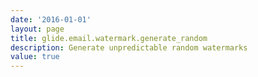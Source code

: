 ```yaml
---
date: '2016-01-01'
layout: page
title: glide.email.watermark.generate_random
description: Generate unpredictable random watermarks
value: true 
---
```

